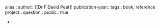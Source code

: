alias::
author:: [[Dr F David Peat]] 
publication-year::
tags:: book, reference
project:: 
question::
public:: true

-